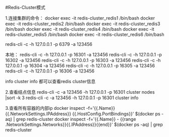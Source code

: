 #Redis-Cluster模式

1.连接集群的命令：
docker exec -it redis-cluster_redis1 /bin/bash
docker exec -it redis-cluster_redis2 /bin/bash
docker exec -it redis-cluster_redis3 /bin/bash
docker exec -it redis-cluster_redis4 /bin/bash
docker exec -it redis-cluster_redis5 /bin/bash
docker exec -it redis-cluster_redis6 /bin/bash

redis-cli -c -h 127.0.0.1 -p 6379 -a 123456

本地：
redis-cli -c -h 127.0.0.1 -p 16301 -a 123456
redis-cli -c -h 127.0.0.1 -p 16302 -a 123456
redis-cli -c -h 127.0.0.1 -p 16303 -a 123456
redis-cli -c -h 127.0.0.1 -p 16304 -a 123456
redis-cli -c -h 127.0.0.1 -p 16305 -a 123456
redis-cli -c -h 127.0.0.1 -p 16306 -a 123456

info 
cluster info
都可以查看redis cluster信息


2.查看结点信息
redis-cli -c -a 123456 -h 127.0.0.1 -p 16301 cluster nodes |sort -k 3
redis-cli -c -a 123456 -h 127.0.0.1 -p 16301 cluster info


3.查看所有容器的内部ip
docker inspect -f='{{.Name}} {{.NetworkSettings.IPAddress}} {{.HostConfig.PortBindings}}' $(docker ps -aq) | grep redis-cluster
docker inspect -f='{{.Name}} - {{range .NetworkSettings.Networks}}{{.IPAddress}}{{end}}' $(docker ps -aq) | grep redis-cluster












